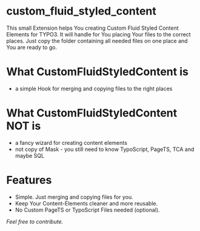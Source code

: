 # custom_fluid_styled_content

This small Extension helps You creating Custom Fluid Styled Content Elements for TYPO3. It will handle for You placing Your files to the correct places. Just copy the folder containing all needed files on one place and You are ready to go.

# What CustomFluidStyledContent is

* a simple Hook for merging and copying files to the right places

# What CustomFluidStyledContent NOT is

* a fancy wizard for creating content elements
* not copy of Mask - you still need to know TypoScript, PageTS, TCA and maybe SQL

# Features

* Simple. Just merging and copying files for you.
* Keep Your Content-Elements cleaner and more reusable.
* No Custom PageTS or TypoScript Files needed (optional).

_Feel free to contribute._
